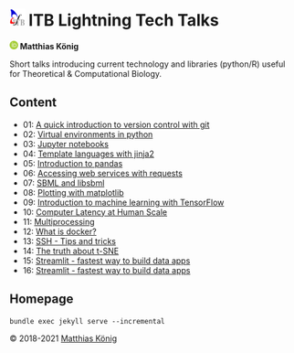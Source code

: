<h1><img src="./img/itblogo.gif" height="30"/> ITB Lightning Tech Talks</h1>
<b><a href="https://orcid.org/0000-0003-1725-179X" title="https://orcid.org/0000-0003-1725-179X"><img src="./img/orcid.png" height="15"/></a> Matthias König</b>

Short talks introducing current technology and libraries (python/R) useful for Theoretical & Computational Biology.

## Content
* 01: [A quick introduction to version control with git](./talks/01_git)
* 02: [Virtual environments in python](./talks/02_virtualenv)
* 03: [Jupyter notebooks](./talks/03_jupyter)
* 04: [Template languages with jinja2](./talks/04_templates)
* 05: [Introduction to pandas](./talks/05_pandas)
* 06: [Accessing web services with requests](./talks/06_requests)
* 07: [SBML and libsbml](./talks/07_libsbml)
* 08: [Plotting with matplotlib](./talks/08_matplotlib)
* 09: [Introduction to machine learning with TensorFlow](./talks/09_tensorflow)
* 10: [Computer Latency at Human Scale](./talks/10_latency)
* 11: [Multiprocessing](./talks/11_multiprocessing)
* 12: [What is docker?](./talks/12_docker)
* 13: [SSH - Tips and tricks](./talks/13_ssh)
* 14: [The truth about t-SNE](./talks/14_tsne)
* 15: [Streamlit - fastest way to build data apps](./talks/15_streamlit)
* 16: [Streamlit - fastest way to build data apps](./talks/15_streamlit)

## Homepage
```
bundle exec jekyll serve --incremental
```

&copy; 2018-2021 [Matthias König](https://livermetabolism.com)